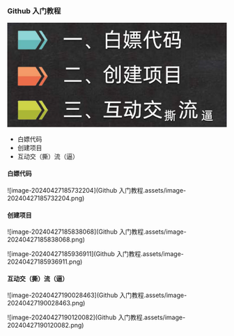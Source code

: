 ### Github 入门教程

<img src="Github 入门教程.assets/image-20240427190142003.png" alt="image-20240427190142003" />

* 白嫖代码
* 创建项目
* 互动交（撕）流（逼）

#### 白嫖代码

![image-20240427185732204](Github 入门教程.assets/image-20240427185732204.png)

#### 创建项目

![image-20240427185838068](Github 入门教程.assets/image-20240427185838068.png)

![image-20240427185936911](Github 入门教程.assets/image-20240427185936911.png)



#### 互动交（撕）流（逼）

![image-20240427190028463](Github 入门教程.assets/image-20240427190028463.png)

![image-20240427190120082](Github 入门教程.assets/image-20240427190120082.png)
